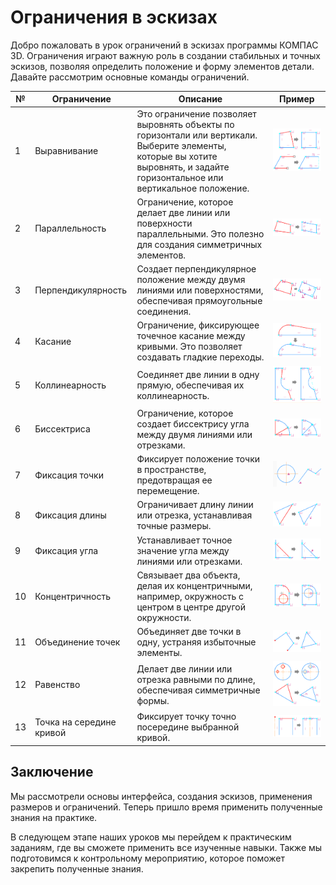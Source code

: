 # Ограничения в эскизах

Добро пожаловать в урок ограничений в эскизах программы КОМПАС 3D. Ограничения играют важную роль в создании стабильных и точных эскизов, позволяя определить положение и форму элементов детали. Давайте рассмотрим основные команды ограничений.

| №   | Ограничение              | Описание                                                                                                                                                                       | Пример                                     |
| --- | ------------------------ | ------------------------------------------------------------------------------------------------------------------------------------------------------------------------------ | ------------------------------------------ |
| 1   | Выравнивание             | Это ограничение позволяет выровнять объекты по горизонтали или вертикали. Выберите элементы, которые вы хотите выровнять, и задайте горизонтальное или вертикальное положение. | ![Выравнивание](image-107.png)             |
| 2   | Параллельность           | Ограничение, которое делает две линии или поверхности параллельными. Это полезно для создания симметричных элементов.                                                          | ![Параллельность](image-108.png)           |
| 3   | Перпендикулярность       | Создает перпендикулярное положение между двумя линиями или поверхностями, обеспечивая прямоугольные соединения.                                                                | ![Перпендикулярность](image-109.png)       |
| 4   | Касание                  | Ограничение, фиксирующее точечное касание между кривыми. Это позволяет создавать гладкие переходы.                                                                             | ![Касание](image-110.png)                  |
| 5   | Коллинеарность           | Соединяет две линии в одну прямую, обеспечивая их коллинеарность.                                                                                                              | ![Коллинеарность](image-111.png)           |
| 6   | Биссектриса              | Ограничение, которое создает биссектрису угла между двумя линиями или отрезками.                                                                                               | ![Биссектриса](image-112.png)              |
| 7   | Фиксация точки           | Фиксирует положение точки в пространстве, предотвращая ее перемещение.                                                                                                         | ![Фиксация точки](image-113.png)           |
| 8   | Фиксация длины           | Ограничивает длину линии или отрезка, устанавливая точные размеры.                                                                                                             | ![Фиксация длины](image-114.png)           |
| 9   | Фиксация угла            | Устанавливает точное значение угла между линиями или отрезками.                                                                                                                | ![Фиксация угла](image-115.png)            |
| 10  | Концентричность          | Связывает два объекта, делая их концентричными, например, окружность с центром в центре другой окружности.                                                                     | ![Концентричность](image-116.png)          |
| 11  | Объединение точек        | Объединяет две точки в одну, устраняя избыточные элементы.                                                                                                                     | ![Объединение точек](image-117.png)        |
| 12  | Равенство                | Делает две линии или отрезка равными по длине, обеспечивая симметричные формы.                                                                                                 | ![Равенство](image-118.png)                |
| 13  | Точка на середине кривой | Фиксирует точку точно посередине выбранной кривой.                                                                                                                             | ![Точка на середине кривой](image-119.png) |

## Заключение

Мы рассмотрели основы интерфейса, создания эскизов, применения размеров и ограничений. Теперь пришло время применить полученные знания на практике.

В следующем этапе наших уроков мы перейдем к практическим заданиям, где вы сможете применить все изученные навыки. Также мы подготовимся к контрольному мероприятию, которое поможет закрепить полученные знания.
